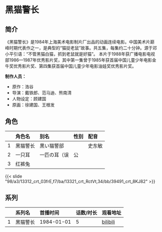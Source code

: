 # 黑猫警长


## 简介

《黑猫警长》是1984年上海美术电影制片厂出品的动画连续电影。中国美术片巅峰时期代表作之一，是典型的“猫捉老鼠”故事。共五集，每集约二十分钟。源于邓小平引语：“不管黑猫白猫，抓到老鼠就是好猫”。
本片于1988年获广播电影电视部1986—1987年优秀影片奖，其中第一集曾于1985年获首届中国儿童少年电影金牛奖优秀影片奖、第四集获首届中国儿童少年电影油娃奖优秀影片奖。


**制作人员：**
- 原作：浩谷
- 导演：戴铁郎、范马迪、熊南清
- 人物设定：顾建国
- 原画：徐建国、王根发

## 角色

|     |   角色名   |   别名  | 性别 |  配音  |
|:--- |:------  |:----      |:---  |:--   |
| 1 | 黑猫警长 | 黒い猫警部 |  | 史东敏 |
| 2 | 一只耳 | 一匹の耳（误 | 公 |  |
| 3 | 红裤兔 |  |  |  |

{{< slide "98/a3/13312_crt_03frE,f7/ba/13321_crt_RctVt,34/bb/39491_crt_8KJ82" >}}

## 系列

|     |   系列名   |   首播时间  | 话数/时长  | 观看地址 |
|:---  |:------    |:----      |:---       |:---  |
| 1 | 黑猫警长 | 1984-01-01| 5 | [bilibili](https://www.bilibili.com/video/BV1aP411z7HG)  |

<!--

## 配乐

{{< music auto="https://y.qq.com/n/yqq/album/.html" >}}

-->




